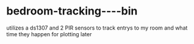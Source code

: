 # bedroom-tracking----bin
utilizes a ds1307 and  2 PIR sensors to track entrys to my room and what time they happen for plotting later
